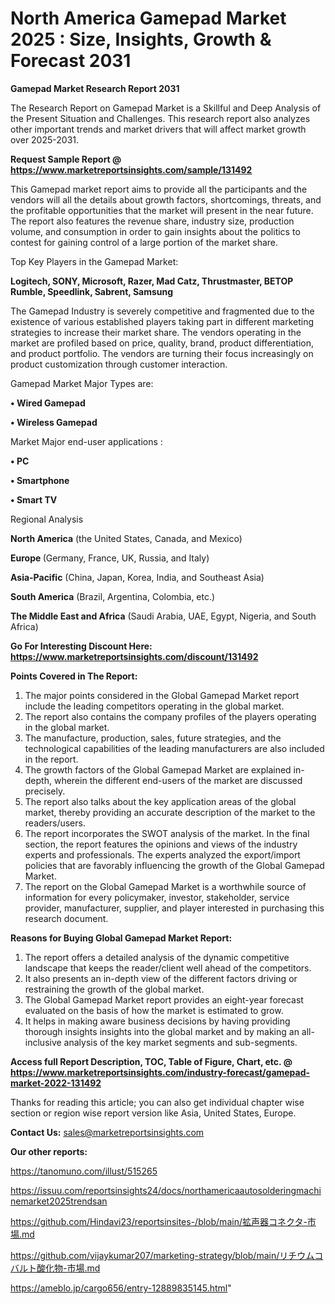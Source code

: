 # North America Gamepad Market 2025 : Size, Insights, Growth & Forecast 2031

<strong>Gamepad Market Research Report 2031</strong>

The Research Report on Gamepad Market is a Skillful and Deep Analysis of the Present Situation and Challenges. This research report also analyzes other important trends and market drivers that will affect market growth over 2025-2031.

<strong>Request Sample Report @ <a href=https://www.marketreportsinsights.com/sample/131492>https://www.marketreportsinsights.com/sample/131492</a></strong>

This Gamepad market report aims to provide all the participants and the vendors will all the details about growth factors, shortcomings, threats, and the profitable opportunities that the market will present in the near future. The report also features the revenue share, industry size, production volume, and consumption in order to gain insights about the politics to contest for gaining control of a large portion of the market share.

Top Key Players in the Gamepad Market:

<strong>Logitech, SONY, Microsoft, Razer, Mad Catz, Thrustmaster, BETOP Rumble, Speedlink, Sabrent, Samsung</strong>

The Gamepad Industry is severely competitive and fragmented due to the existence of various established players taking part in different marketing strategies to increase their market share. The vendors operating in the market are profiled based on price, quality, brand, product differentiation, and product portfolio. The vendors are turning their focus increasingly on product customization through customer interaction.

Gamepad Market Major Types are:

<strong>• Wired Gamepad

• Wireless Gamepad</strong>

Market Major end-user applications :

<strong>• PC

• Smartphone

• Smart TV</strong>

Regional Analysis

</u><strong><b>North America</b></strong> (the United States, Canada, and Mexico)

<strong><b>Europe </b></strong>(Germany, France, UK, Russia, and Italy)

<strong><b>Asia-Pacific</b></strong> (China, Japan, Korea, India, and Southeast Asia)

<strong><b>South America</b></strong> (Brazil, Argentina, Colombia, etc.)

<strong><b>The Middle East and Africa</b></strong> (Saudi Arabia, UAE, Egypt, Nigeria, and South Africa)

<strong>Go For Interesting Discount Here: <a href=https://www.marketreportsinsights.com/discount/131492>https://www.marketreportsinsights.com/discount/131492</a></strong>

<strong>Points Covered in The Report:</strong>
<ol>
  <li>The major points considered in the Global Gamepad Market report include the leading competitors operating in the global market.</li>
  <li>The report also contains the company profiles of the players operating in the global market.</li>
  <li>The manufacture, production, sales, future strategies, and the technological capabilities of the leading manufacturers are also included in the report.</li>
  <li>The growth factors of the Global Gamepad Market are explained in-depth, wherein the different end-users of the market are discussed precisely.</li>
  <li>The report also talks about the key application areas of the global market, thereby providing an accurate description of the market to the readers/users.</li>
  <li>The report incorporates the SWOT analysis of the market. In the final section, the report features the opinions and views of the industry experts and professionals. The experts analyzed the export/import policies that are favorably influencing the growth of the Global Gamepad Market.</li>
  <li>The report on the Global Gamepad Market is a worthwhile source of information for every policymaker, investor, stakeholder, service provider, manufacturer, supplier, and player interested in purchasing this research document.</li>
</ol>
<strong>Reasons for Buying Global Gamepad Market Report:</strong>

<ol>
  <li>The report offers a detailed analysis of the dynamic competitive landscape that keeps the reader/client well ahead of the competitors.</li>
  <li>It also presents an in-depth view of the different factors driving or restraining the growth of the global market.</li>
  <li>The Global Gamepad Market report provides an eight-year forecast evaluated on the basis of how the market is estimated to grow.</li>
  <li>It helps in making aware business decisions by having providing thorough insights insights into the global market and by making an all-inclusive analysis of the key market segments and sub-segments.</li>
</ol>
<strong>Access full Report Description, TOC, Table of Figure, Chart, etc. @ <a href=https://www.marketreportsinsights.com/industry-forecast/gamepad-market-2022-131492>https://www.marketreportsinsights.com/industry-forecast/gamepad-market-2022-131492</a></strong>


Thanks for reading this article; you can also get individual chapter wise section or region wise report version like Asia, United States, Europe.

<strong>Contact Us:</strong>
sales@marketreportsinsights.com

<strong>Our other reports:</strong>

<a href=https://tanomuno.com/illust/515265>https://tanomuno.com/illust/515265</a>

<a href=https://issuu.com/reportsinsights24/docs/northamericaautosolderingmachinemarket2025trendsan>https://issuu.com/reportsinsights24/docs/northamericaautosolderingmachinemarket2025trendsan</a>

<a href=https://github.com/Hindavi23/reportsinsites-/blob/main/拡声器コネクタ-市場.md>https://github.com/Hindavi23/reportsinsites-/blob/main/拡声器コネクタ-市場.md</a>

<a href=https://github.com/vijaykumar207/marketing-strategy/blob/main/リチウムコバルト酸化物-市場.md>https://github.com/vijaykumar207/marketing-strategy/blob/main/リチウムコバルト酸化物-市場.md</a>

<a href=https://ameblo.jp/cargo656/entry-12889835145.html>https://ameblo.jp/cargo656/entry-12889835145.html</a>"
